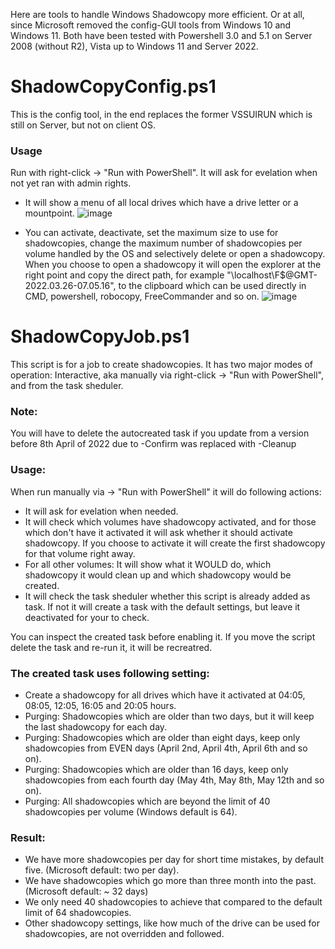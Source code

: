 Here are tools to handle Windows Shadowcopy more efficient. Or at all, since Microsoft removed the config-GUI tools from Windows 10 and Windows 11.
Both have been tested with Powershell 3.0 and 5.1 on Server 2008 (without R2), Vista up to Windows 11 and Server 2022. 

# ShadowCopyConfig.ps1

This is the config tool, in the end replaces the former VSSUIRUN which is still on Server, but not on client OS.

### Usage

Run with right-click -> "Run with PowerShell". It will ask for evelation when not yet ran with admin rights.
* It will show a menu of all local drives which have a drive letter or a mountpoint. ![image](https://user-images.githubusercontent.com/10100281/169112356-50998186-e03e-4d63-8cb7-457a82f86562.png)


* You can activate, deactivate, set the maximum size to use for shadowcopies, change the maximum number of shadowcopies per volume handled by the OS and selectively delete or open a shadowcopy. When you choose to open a shadowcopy it will open the explorer at the right point and copy the direct path, for example "\\localhost\F$\@GMT-2022.03.26-07.05.16", to the clipboard which can be used directly in CMD, powershell, robocopy, FreeCommander and so on. ![image](https://user-images.githubusercontent.com/10100281/162098713-349d3373-a8eb-4af5-bd20-b3ad2ddc5e80.png)


# ShadowCopyJob.ps1

This script is for a job to create shadowcopies. It has two major modes of operation: Interactive, aka manually via right-click -> "Run with PowerShell", and from the task sheduler.

### Note:
You will have to delete the autocreated task if you update from a version before 8th April of 2022 due to -Confirm was replaced with -Cleanup

### Usage:
When run manually via  -> "Run with PowerShell" it will do following actions:
* It will ask for evelation when needed.
* It will check which volumes have shadowcopy activated, and for those which don't have it activated it will ask whether it should activate shadowcopy. If you choose to activate it will create the first shadowcopy for that volume right away.
* For all other volumes: It will show what it WOULD do, which shadowcopy it would clean up and which shadowcopy would be created.
* It will check the task sheduler whether this script is already added as task. If not it will create a task with the default settings, but leave it deactivated for your to check.

You can inspect the created task before enabling it. If you move the script delete the task and re-run it, it will be recreatred.

### The created task uses following setting:
* Create a shadowcopy for all drives which have it activated at 04:05, 08:05, 12:05, 16:05 and 20:05 hours.
* Purging: Shadowcopies which are older than two days, but it will keep the last shadowcopy for each day.
* Purging: Shadowcopies which are older than eight days, keep only shadowcopies from EVEN days (April 2nd, April 4th, April 6th and so on).
* Purging: Shadowcopies which are older than 16 days, keep only shadowcopies from each fourth day (May 4th, May 8th, May 12th and so on).
* Purging: All shadowcopies which are beyond the limit of 40 shadowcopies per volume (Windows default is 64).

### Result:
* We have more shadowcopies per day for short time mistakes, by default five. (Microsoft default: two per day).
* We have shadowcopies which go more than three month into the past. (Microsoft default: ~ 32 days)
* We only need 40 shadowcopies to achieve that compared to the default limit of 64 shadowcopies.
* Other shadowcopy settings, like how much of the drive can be used for shadowcopies, are not overridden and followed.

